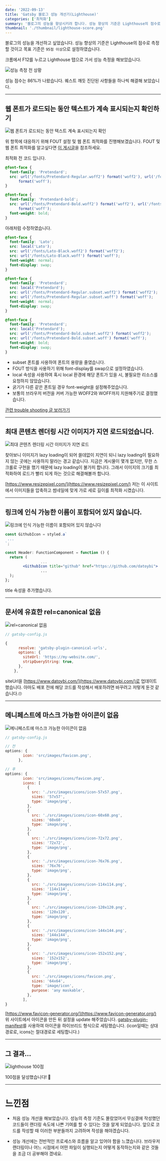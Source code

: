 ```yaml
---
date: '2022-09-13'
title: 'Gatsby 블로그 성능 개선기(Lighthouse)'
categories: ['최적화']
summary: '블로그의 성능을 향상시키려 합니다. 성능 향상의 기준은 Lighthouse의 점수로 측정할 것이고 목표 기준은 95점 이상으로 설정하였습니다.'
thumbnail: './thumbnail/lighthouse-score.png'
---
```


블로그의 성능을 개선하고 싶었습니다. 성능 향상의 기준은 Lighthouse의 점수로 측정할 것이고 목표 기준은 `95점 이상`으로 설정하였습니다.

크롬에서 F12를 누르고 Lighthouse 탭으로 가서 성능 측정을 해보았습니다.

![성능 측정 전 상황](./images/20220913-1.png)

성능 점수는 86%가 나왔습니다. 퀘스트 깨듯 진단된 사항들을 하나씩 해결해 보았습니다.

---

## 웹 폰트가 로드되는 동안 텍스트가 계속 표시되는지 확인하기

![웹 폰트가 로드되는 동안 텍스트 계속 표시되는지 확인](./images/20220913-2.png)

위 항목에 대응하기 위해 FOUT 설정 및 웹 폰트 최적화를 진행해보겠습니다. FOUT 및 웹 폰트 최적화를 알고싶다면 [이 게시글](https://www.datoybi.com/web-font-optimization)을 참조하세요.

최적화 전 코드 입니다.

```css
@font-face {
  font-family: 'Pretendard';
  src: url('/fonts/Pretendard-Regular.woff2') format('woff2'), url('/fonts/Pretendard-Regular.woff')
      format('woff');
}

@font-face {
  font-family: 'Pretendard-bold';
  src: url('/fonts/Pretendard-Bold.woff2') format('woff2'), url('/fonts/Pretendard-Bold.woff')
      format('woff');
  font-weight: bold;
}
```

아래처럼 수정하였습니다.

```css
@font-face {
  font-family: 'Lato';
  src: local('Lato');
  src: url('/fonts/Lato-Black.woff2') format('woff2');
  src: url('/fonts/Lato-Black.woff') format('woff');
  font-weight: normal;
  font-display: swap;
}

@font-face {
  font-family: 'Pretendard';
  src: local('Pretendard');
  src: url('/fonts/Pretendard-Regular.subset.woff2') format('woff2');
  src: url('/fonts/Pretendard-Regular.subset.woff') format('woff');
  font-weight: normal;
  font-display: swap;
}

@font-face {
  font-family: 'Pretendard';
  src: local('Pretendard');
  src: url('/fonts/Pretendard-Bold.subset.woff2') format('woff2');
  src: url('/fonts/Pretendard-Bold.subset.woff') format('woff');
  font-weight: bold;
  font-display: swap;
}
```

- subset 폰트를 사용하여 폰트의 용량을 줄였습니다.
- FOUT 방식을 사용하기 위해 font-display를 swap으로 설정하였습니다.
- local 속성을 사용하여 혹시 local 환경에 해당 폰트가 있을 시, 불필요한 리소스를 요청하지 않았습니다.
- 굵기가 다른 같은 폰트일 경우 font-weight을 설정해주었습니다.
- 보통의 브라우저 버전을 커버 가능한 WOFF2와 WOFF까지 지원해주기로 결정했습니다.

[관련 trouble shooting 글 보러가기](https://www.datoybi.com/fonts-flicker-on-load-in-gatsby/)

---

## 최대 콘텐츠 렌더링 시간 이미지가 지연 로드되었습니다.

![최대 콘텐츠 렌더링 시간 이미지가 지연 로드](./images/20220913-3.png)

찾아보니 이미지가 lazy loading이 되어 쓸데없이 지연이 되니 lazy loading이 필요하지 않는 곳에는 사용하지 말라는 경고 같습니다. 지금은 게시물이 몇개 없지만, 무한 스크롤로 구현을 했기 때문에 lazy loading이 불가피 합니다. 그래서 이미지의 크기를 최적화하여 로드가 빨리 되게 하는 것으로 해결해볼까 합니다.

[https://www.resizepixel.com/](https://www.resizepixel.com/) 저는 이 사이트에서 이미지들을 압축하고 썸네일에 맞게 가로 세로 길이를 최적화 시켰습니다.

---

## 링크에 인식 가능한 이름이 포함되어 있지 않습니다.

![링크에 인식 가능한 이름이 포함되어 있지 않습니다](./images/20220913-4.png)

```jsx
const GithubIcon = styled.a`
 ...
`;

const Header: FunctionComponent = function () {
  return (
				...
        <GithubIcon title="github" href="https://github.com/datoybi">
				...
  );
};
```

title 속성을 추가했습니다.

---

## 문서에 유효한 rel=canonical 없음

![rel=canonical 없음](./images/20220913-5.png)

```jsx
// gatsby-config.js

{
      resolve: 'gatsby-plugin-canonical-urls',
      options: {
        siteUrl: 'https://my-website.com/',
        stripQueryString: true,
      },
    },
```

siteUrl을 [https://www.datoybi.com/](https://www.datoybi.com/)로 업데이트 했습니다. 아마도 배포 전에 해당 코드를 작성해서 배포하려면 바꾸려고 저렇게 둔것 같습니다.🙄

---

## 메니페스트에 마스크 가능한 아이콘이 없음

![메니페스트에 마스크 가능한 아이콘이 없음](./images/20220913-6.png)

```jsx
// gatsby-config.js

// 전
options: {
        icon: 'src/images/favicon.png',
      },

// 후
options: {
        icon: 'src/images/icons/favicon.png',
        icons: [
          {
            src: './src/images/icons/icon-57x57.png',
            sizes: '57x57',
            type: 'image/png',
          },
          {
            src: './src/images/icons/icon-60x60.png',
            sizes: '60x60',
            type: 'image/png',
          },
          {
            src: './src/images/icons/icon-72x72.png',
            sizes: '72x72',
            type: 'image/png',
          },
          {
            src: './src/images/icons/icon-76x76.png',
            sizes: '76x76',
            type: 'image/png',
          },
          {
            src: './src/images/icons/icon-114x114.png',
            sizes: '114x114',
            type: 'image/png',
          },
          {
            src: './src/images/icons/icon-120x120.png',
            sizes: '120x120',
            type: 'image/png',
          },
          {
            src: './src/images/icons/icon-144x144.png',
            sizes: '144x144',
            type: 'image/png',
          },
          {
            src: './src/images/icons/icon-152x152.png',
            sizes: '152x152',
            type: 'image/png',
          },
          {
            src: './src/images/icons/favicon.png',
            sizes: '64x64',
            type: 'image/icon',
            purpose: 'any maskable',
          },
        ],
}
```

[https://www.favicon-generator.org/](https://www.favicon-generator.org/) 위 사이트에서 아이콘을 만든 뒤 설정을 update 해주었습니다. [gatsby-plugin-manifest](https://www.gatsbyjs.com/plugins/gatsby-plugin-manifest/)를 사용하여 아이콘을 하이브리드 형식으로 세팅했습니다. (icon일때는 상대경로로, icons는 절대경로로 세팅합니다.)

---

## 그 결과…

![lighthouse 100점](./images/20220913-7.gif)

100점을 달성했습니다! 🎉

---

# 느낀점

- 처음 성능 개선을 해보았습니다. 성능의 측정 기준도 몰랐었어서 무심결에 작성했던 코드들이 랜더링 속도에 나쁜 기여를 할 수 있다는 것을 알게 되었습니다. 앞으로 코드를 작성할 때 이러한 부분들까지 고려하며 작성을 해야겠습니다.

- 성능 개선에는 전반적인 프로세스와 흐름을 알고 있어야 함을 느꼈습니다. 브라우저 랜더링이나 어느 시점에서 어떤 파일이 실행되는지 어떻게 동작하는지와 같은 것들을 조금 더 공부해야 겠네요.
